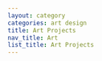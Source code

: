 ```yaml
---
layout: category
categories: art design
title: Art Projects
nav_title: Art
list_title: Art Projects
---
```

